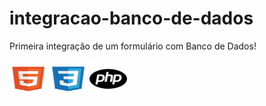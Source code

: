 # integracao-banco-de-dados

Primeira integração de um formulário com Banco de Dados!



<div>
    <img align='center' height='40' width='60' title='HTML5' alt='html5' src='https://github.com/devicons/devicon/blob/master/icons/html5/html5-original.svg' />
    <img align='center' height='40' width='60' title='CSS3' alt='css3' src='https://github.com/devicons/devicon/blob/master/icons/css3/css3-original.svg' />
  <img align='center' height='60' width='60' title='CSS3' alt='css3' src='https://github.com/devicons/devicon/blob/master/icons/php/php-plain.svg' />
</div>
